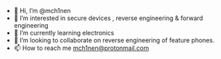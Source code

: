 - 👋 Hi, I’m @mch1nen
- 👀 I’m interested in secure devices , reverse engineering & forward engineering
- 🌱 I’m currently learning electronics
- 💞️ I’m looking to collaborate on reverse engineering of feature phones.
- 📫 How to reach me mch1nen@protonmail.com

<!---
mch1nen/mch1nen is a ✨ special ✨ repository because its `README.md` (this file) appears on your GitHub profile.
You can click the Preview link to take a look at your changes.
--->
